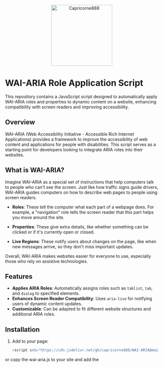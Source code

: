 <p align="center">
  <img src="http://checkthese.com/img/IMG_0160.PNG?3" alt="Capricorne888" width="200" height="200">
</p>

# WAI-ARIA Role Application Script

This repository contains a JavaScript script designed to automatically apply WAI-ARIA roles and properties to dynamic content on a website, enhancing compatibility with screen readers and improving accessibility.

## Overview

WAI-ARIA (Web Accessibility Initiative - Accessible Rich Internet Applications) provides a framework to improve the accessibility of web content and applications for people with disabilities. This script serves as a starting point for developers looking to integrate ARIA roles into their websites.

## What is WAI-ARIA? 

Imagine WAI-ARIA as a special set of instructions that help computers talk to people who can't see the screen. Just like how traffic signs guide drivers, WAI-ARIA guides computers on how to describe web pages to people using screen readers.

- **Roles**: These tell the computer what each part of a webpage does. For example, a "navigation" role tells the screen reader that this part helps you move around the site.
  
- **Properties**: These give extra details, like whether something can be clicked or if it's currently open or closed.

- **Live Regions**: These notify users about changes on the page, like when new messages arrive, so they don't miss important updates.

Overall, WAI-ARIA makes websites easier for everyone to use, especially those who rely on assistive technologies.

## Features

- **Applies ARIA Roles**: Automatically assigns roles such as `tablist`, `tab`, and `dialog` to specified elements.
- **Enhances Screen Reader Compatibility**: Uses `aria-live` for notifying users of dynamic content updates.
- **Customizable**: Can be adapted to fit different website structures and additional ARIA roles.

## Installation

1. Add to your page:
   ```bash
   <script src="https://cdn.jsdelivr.net/gh/capricorne888/WAI-ARIA@main/wai-aria.js"></script>

or copy the wai-aria.js to your site and add the <script> source to your page.
